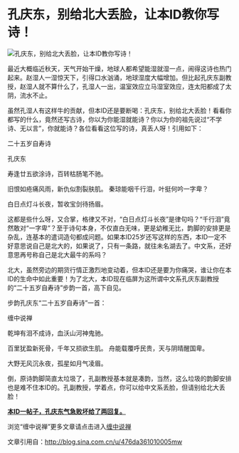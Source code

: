 孔庆东，别给北大丢脸，让本ID教你写诗！
====





![孔庆东，别给北大丢脸，让本ID教你写诗！](http://simg.sinajs.cn/blog7style/images/common/sg_trans.gif)





最近大概临近秋天，天气开始干燥，地球人都希望能湿就湿一点，闹得这诗也热门起来。赵湿人一湿惊天下，引得口水汹涌，地球湿度大幅增加。但比起孔庆东副教授，赵湿人就不算什么了，孔湿人一出，温室效应立马湿室效应，连太阳都成了太阴，流水不止。

虽然孔湿人有这样牛的贡献，但本ID还是要断喝：孔庆东，别给北大丢脸！看看你都写的什么，竟然还写古诗，你以为你能湿就能诗？你以为你的祖先说过“不学诗、无以言”，你就能诗？各位看看这位写的诗，真丢人呀！引用如下：

二十五岁自寿诗


孔庆东

寿逢廿五欲涂诗，百转枯肠笔不驰。

旧恨如疮痛风雨，新仇似割裂肤肌。
秦琼能咽千行泪，叶挺何吟一字卑？

白日点灯斗长夜，暂收宝剑待扬眉。

这都是些什么呀，又合掌，格律又不对，“白日点灯斗长夜”是律句吗？“千行泪”竟然敢对“一字卑”？至于诗句本身，不仅直白无味，更是幼稚无比，韵脚的安排更是杂乱，连基本的遣词造句都成问题。如果本ID25岁还写这样的东西，本ID一定不好意思说自己是北大的，如果说了，只有一条路，就往未名湖去了。中文系，还好意思再号称自己是北大最牛的系吗？

北大，虽然旁边的期货行情正激烈地变动着，但本ID还是要为你痛哭，谁让你在本ID的生命中如此重要！为了北大，本ID现在临屏为这所谓中文系孔庆东副教授的“二十五岁自寿诗”步韵一首，高下自见。

步韵孔庆东“二十五岁自寿诗”一首：


缠中说禅

乾坤有泪不成诗，血沃山河神鬼驰。

百里犹盈新死骨，千年又损欲生肌。
舟能载覆呼民贵，天与阴晴醒国卑。

大野无风沉永夜，孤星如月气凌眉。


倒，原诗韵脚简直太垃圾了，孔副教授基本就是凑韵，当然，这么垃圾的韵脚安排也是难不住本ID的。孔副教授，学着点，你可以给中文系丢脸，但请别给北大丢脸！

[**本ID一帖子，孔庆东气急败坏给了两回复。**](http://blog.sina.com.cn/u/486e105c0100069z)

浏览“缠中说禅”更多文章请点击进入[缠中说禅](http://blog.sina.com.cn/m/chzhshch)



文章引用自：http://blog.sina.com.cn/u/476da361010005mw
